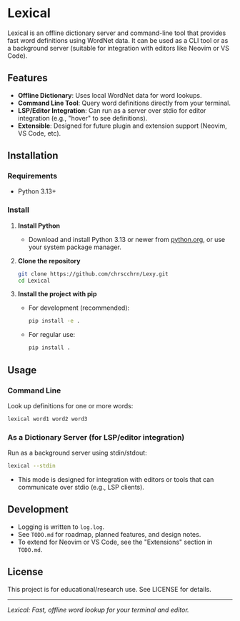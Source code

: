 # Lexical

Lexical is an offline dictionary server and command-line tool that provides fast word definitions using WordNet data. It can be used as a CLI tool or as a background server (suitable for integration with editors like Neovim or VS Code).

## Features
- **Offline Dictionary**: Uses local WordNet data for word lookups.
- **Command Line Tool**: Query word definitions directly from your terminal.
- **LSP/Editor Integration**: Can run as a server over stdio for editor integration (e.g., "hover" to see definitions).
- **Extensible**: Designed for future plugin and extension support (Neovim, VS Code, etc).

## Installation
### Requirements
- Python 3.13+

### Install
1. **Install Python**
   - Download and install Python 3.13 or newer from [python.org](https://www.python.org/downloads/), or use your system package manager.

2. **Clone the repository**
   ```bash
   git clone https://github.com/chrscchrn/Lexy.git
   cd Lexical
   ```

3. **Install the project with pip**
   - For development (recommended):
     ```bash
     pip install -e .
     ```
   - For regular use:
     ```bash
     pip install .
     ```

## Usage
### Command Line
Look up definitions for one or more words:
```bash
lexical word1 word2 word3
```

### As a Dictionary Server (for LSP/editor integration)
Run as a background server using stdin/stdout:
```bash
lexical --stdin
```
- This mode is designed for integration with editors or tools that can communicate over stdio (e.g., LSP clients).

## Development
- Logging is written to `log.log`.
- See `TODO.md` for roadmap, planned features, and design notes.
- To extend for Neovim or VS Code, see the "Extensions" section in `TODO.md`.

## License
This project is for educational/research use. See LICENSE for details.

---

*Lexical: Fast, offline word lookup for your terminal and editor.*
